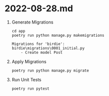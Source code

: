 # 2022-08-28.md

1. Generate Migrations

    ```
    cd app
    poetry run python manage.py makemigrations

    Migrations for 'birdie':
    birdie\migrations\0001_initial.py
        - Create model Post
    ```

1. Apply Migrations

    ```
    poetry run python manage.py migrate
    ```

1. Run Unit Tests

    ```
    poetry run pytest
    ```


